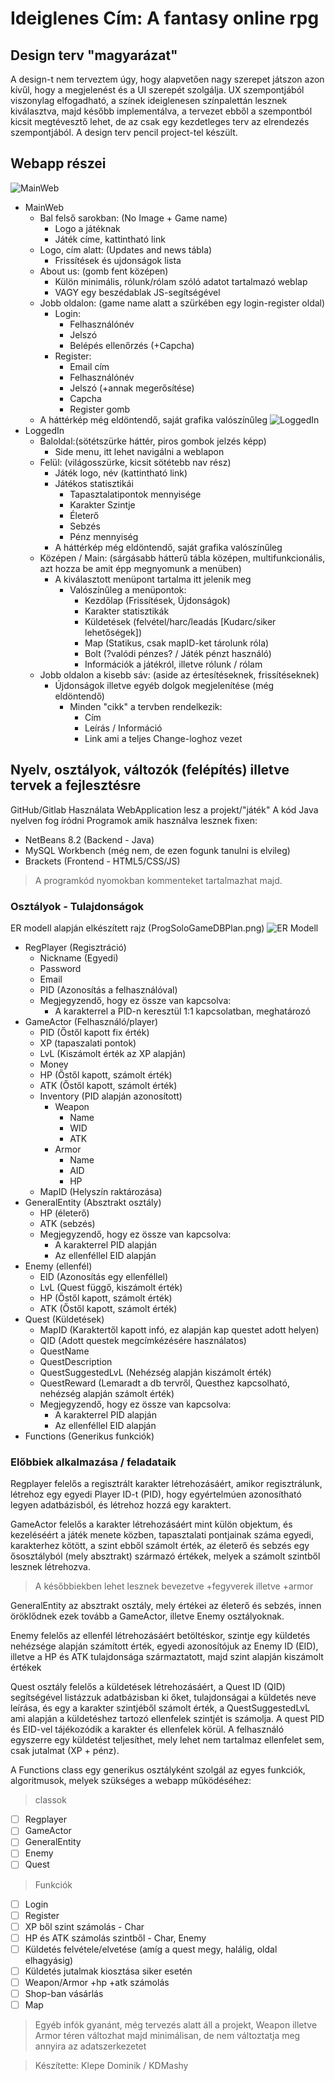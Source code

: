# Ideiglenes Cím: A fantasy online rpg

## Design terv "magyarázat"

 A design-t nem terveztem úgy, hogy alapvetően nagy szerepet játszon
azon kívűl, hogy a megjelenést és a UI szerepét szolgálja.
 UX szempontjából viszonylag elfogadható, a színek ideiglenesen színpalettán
lesznek kiválasztva, majd később implementálva, a tervezet ebből a szempontból
kicsit megtévesztő lehet, de az csak egy kezdetleges terv az elrendezés szempontjából.
 A design terv pencil project-tel készült.

## Webapp részei

![MainWeb]()
* MainWeb
    * Bal felső sarokban: (No Image + Game name)
        * Logo a játéknak
        * Játék címe, kattintható link
    * Logo, cím alatt: (Updates and news tábla)
        * Frissítések és ujdonságok lista
    * About us: (gomb fent középen)
        * Külön minimális, rólunk/rólam szóló adatot tartalmazó weblap
        * VAGY egy beszédablak JS-segítségével
    * Jobb oldalon: (game name alatt a szürkében egy login-register oldal)
        * Login:
            * Felhasználónév
            * Jelszó
            * Belépés ellenőrzés (+Capcha)
        * Register:
            * Email cím
            * Felhasználónév
            * Jelszó (+annak megerősítése)
            * Capcha
            * Register gomb
    * A háttérkép még eldöntendő, saját grafika valószínűleg
![LoggedIn]()
* LoggedIn
    * Baloldal:(sötétszürke háttér, piros gombok jelzés képp)
        * Side menu, itt lehet navigálni a weblapon
    * Felül: (világosszürke, kicsit sötétebb nav rész)
        * Játék logo, név (kattintható link)
        * Játékos statisztikái
            * Tapasztalatipontok mennyisége
            * Karakter Szintje
            * Életerő
            * Sebzés
            * Pénz mennyiség
        * A háttérkép még eldöntendő, saját grafika valószínűleg
    * Középen / Main: (sárgásabb hátterű tábla középen, multifunkcionális, azt hozza be amit épp megnyomunk a menüben)
        * A kiválasztott menüpont tartalma itt jelenik meg
            * Valószínűleg a menüpontok:
                * Kezdőlap (Frissítések, Újdonságok)
                * Karakter statisztikák
                * Küldetések (felvétel/harc/leadás [Kudarc/siker lehetőségek])
                * Map (Statikus, csak mapID-ket tárolunk róla)
                * Bolt (?valódi pénzes? / Játék pénzt használó)
                * Információk a játékról, illetve rólunk / rólam
    * Jobb oldalon a kisebb sáv: (aside az értesítéseknek, frissítéseknek)
        * Újdonságok illetve egyéb dolgok megjelenítése (még eldöntendő)
            * Minden "cikk" a tervben rendelkezik:
                * Cím
                * Leírás / Információ
                * Link ami a teljes Change-loghoz vezet

## Nyelv, osztályok, változók (felépítés) illetve tervek a fejlesztésre

GitHub/Gitlab Használata
WebApplication lesz a projekt/"játék"
A kód Java nyelven fog íródni
Programok amik használva lesznek fixen:
* NetBeans 8.2 (Backend - Java)
* MySQL Workbench (még nem, de ezen fogunk tanulni is elvileg)
* Brackets (Frontend - HTML5/CSS/JS)

> A programkód nyomokban kommenteket tartalmazhat majd.

### Osztályok - Tulajdonságok

ER modell alapján elkészített rajz (ProgSoloGameDBPlan.png)
![ER Modell]()
* RegPlayer (Regisztráció)
    * Nickname (Egyedi)
    * Password
    * Email
    * PID (Azonosítás a felhasználóval)
    * Megjegyzendő, hogy ez össze van kapcsolva:
        * A karakterrel a PID-n keresztül 1:1 kapcsolatban, meghatározó
* GameActor (Felhasználó/player)
    * PID (Őstől kapott fix érték)
    * XP (tapaszalati pontok)
    * LvL (Kiszámolt érték az XP alapján)
    * Money
    * HP (Őstől kapott, számolt érték)
    * ATK (Őstől kapott, számolt érték)
    * Inventory (PID alapján azonosított)
        * Weapon
            * Name
            * WID
            * ATK
        * Armor
            * Name
            * AID
            * HP
    * MapID (Helyszín raktározása)
* GeneralEntity (Absztrakt osztály)
    * HP (életerő)
    * ATK (sebzés)
    * Megjegyzendő, hogy ez össze van kapcsolva:
        * A karakterrel PID alapján
        * Az ellenféllel EID alapján
* Enemy (ellenfél)
    * EID (Azonosítás egy ellenféllel)
    * LvL (Quest függő, kiszámolt érték)
    * HP (Őstől kapott, számolt érték)
    * ATK (Őstől kapott, számolt érték)
* Quest (Küldetések)
    * MapID (Karaktertől kapott infó, ez alapján kap questet adott helyen)
    * QID (Adott questek megcímkézésére használatos)
    * QuestName
    * QuestDescription
    * QuestSuggestedLvL (Nehézség alapján kiszámolt érték)
    * QuestReward (Lemaradt a db tervről, Questhez kapcsolható, nehézség alapján számolt érték)
    * Megjegyzendő, hogy ez össze van kapcsolva:
        * A karakterrel PID alapján
        * Az ellenféllel EID alapján
* Functions (Generikus funkciók)

### Előbbiek alkalmazása / feladataik

 Regplayer felelős a regisztrált karakter létrehozásáért,
amikor regisztrálunk, létrehoz egy egyedi Player ID-t (PID),
hogy egyértelmúen azonosítható legyen adatbázisból, és létrehoz hozzá
egy karaktert.

 GameActor felelős a karakter létrehozásáért mint külön objektum,
és kezeléséért a játék menete közben, tapasztalati pontjainak száma
egyedi, karakterhez kötött, a szint ebből számolt érték,
az életerő és sebzés egy ősosztályból (mely absztrakt) származó értékek,
melyek a számolt szintből lesznek létrehozva.
 
 > A későbbiekben lehet lesznek bevezetve +fegyverek illetve +armor
 
 GeneralEntity az absztrakt osztály, mely értékei az életerő és
sebzés, innen öröklődnek ezek tovább a GameActor, illetve Enemy osztályoknak.

 Enemy felelős az ellenfél létrehozásáért betöltéskor, szintje egy
küldetés nehézsége alapján számított érték, egyedi azonosítójuk az 
Enemy ID (EID), illetve a HP és ATK tulajdonsága származtatott, majd
szint alapján kiszámolt értékek

 Quest osztály felelős a küldetések létrehozásáért, a Quest ID (QID)
segítségével listázzuk adatbázisban ki őket, tulajdonságai a küldetés neve
leírása, és egy a karakter szintjéből számolt érték, a QuestSuggestedLvL
ami alapján a küldetéshez tartozó ellenfelek szintjét is számolja.
A quest PID és EID-vel tájékozódik a karakter és ellenfelek körül.
A felhasználó egyszerre egy küldetést teljesíthet, mely lehet nem tartalmaz
ellenfelet sem, csak jutalmat (XP + pénz).

 A Functions class egy generikus osztályként szolgál az egyes funkciók,
algoritmusok, melyek szükséges a webapp működéséhez:

> classok
- [ ] Regplayer
- [ ] GameActor
- [ ] GeneralEntity
- [ ] Enemy
- [ ] Quest

> Funkciók
- [ ] Login
- [ ] Register
- [ ] XP ből szint számolás - Char
- [ ] HP és ATK számolás szintből - Char, Enemy
- [ ] Küldetés felvétele/elvetése (amíg a quest megy, halálig, oldal elhagyásig)
- [ ] Küldetés jutalmak kiosztása siker esetén
- [ ] Weapon/Armor +hp +atk számolás
- [ ] Shop-ban vásárlás
- [ ] Map

> Egyéb infók gyanánt, még tervezés alatt áll a projekt, 
 Weapon illetve Armor téren változhat majd minimálisan, de nem változtatja
 meg annyira az adatszerkezetet

> Készítette: Klepe Dominik / KDMashy